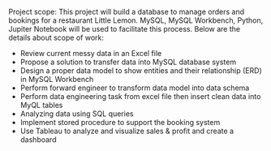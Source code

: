 Project scope: This project will build a database to manage orders and bookings for a restaurant Little Lemon.
MySQL, MySQL Workbench, Python, Jupiter Notebook will be used to facilitate this process. Below are the details about scope of work:
- Review current messy data in an Excel file
- Propose a solution to transfer data into MySQL database system
- Design a proper data model to show entities and their relationship (ERD) in MySQL Workbench
- Perform forward engineer to transform data model into data schema
- Perform data engineering task from excel file then insert clean data into MyQL tables
- Analyzing data using SQL queries
- Implement stored procedure to support the booking system
- Use Tableau to analyze and visualize sales & profit and create a dashboard


